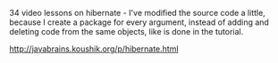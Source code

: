 34 video lessons on hibernate - I've modified the source code a little,
because I create a package for every argument, instead of adding and
deleting code from the same objects, like is done in the tutorial.


http://javabrains.koushik.org/p/hibernate.html
